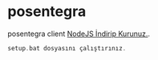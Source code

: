 # posentegra
posentegra client
[NodeJS İndirip Kurunuz.](https://nodejs.org/en/).

```php
setup.bat dosyasını çalıştırınız.
```


